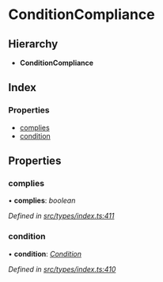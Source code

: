 # ConditionCompliance

## Hierarchy

* **ConditionCompliance**

## Index

### Properties

* [complies](conditioncompliance.md#complies)
* [condition](conditioncompliance.md#condition)

## Properties

### complies

• **complies**: _boolean_

_Defined in_ [_src/types/index.ts:411_](https://github.com/PolymathNetwork/polymesh-sdk/blob/56921667/src/types/index.ts#L411)

### condition

• **condition**: [_Condition_](../globals.md#condition)

_Defined in_ [_src/types/index.ts:410_](https://github.com/PolymathNetwork/polymesh-sdk/blob/56921667/src/types/index.ts#L410)

